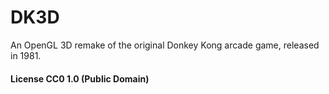 # DK3D

An OpenGL 3D remake of the original Donkey Kong arcade game, released in 1981.

#### License CC0 1.0 (Public Domain)
